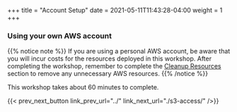 +++
title = "Account Setup"
date =  2021-05-11T11:43:28-04:00
weight = 1
+++

### Using your own AWS account

{{% notice note %}}
If you are using a personal AWS account, be aware that you will incur costs for the resources deployed in this workshop. After completing the workshop, remember to complete the [Cleanup Resources](../../cleanup/) section to remove any unnecessary AWS resources.
{{% /notice %}}

This workshop takes about 60 minutes to complete. 

{{< prev_next_button link_prev_url="../" link_next_url="./s3-access/" />}}
